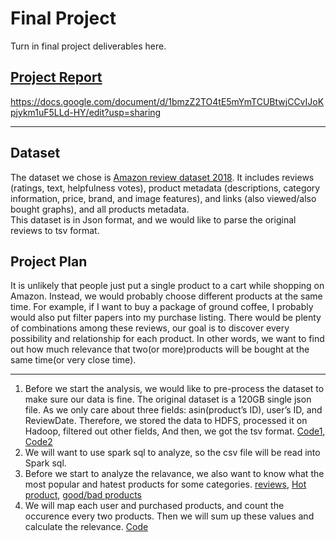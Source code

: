 # Final Project

Turn in final project deliverables here.

## [Project Report](https://docs.google.com/document/d/1bmzZ2TO4tE5mYmTCUBtwjCCvIJoKpjykm1uF5LLd-HY/edit?usp=sharing)
https://docs.google.com/document/d/1bmzZ2TO4tE5mYmTCUBtwjCCvIJoKpjykm1uF5LLd-HY/edit?usp=sharing

-----

## Dataset
The dataset we chose is [Amazon review dataset 2018](http://deepyeti.ucsd.edu/jianmo/amazon/index.html). It includes reviews (ratings, text, helpfulness votes), product metadata (descriptions, category information, price, brand, and image features), and links (also viewed/also bought graphs), and all products metadata.   
This dataset is in Json format, and we would like to parse the original reviews to tsv format.  


## Project Plan

It is unlikely that people just put a single product to a cart while shopping on Amazon.
Instead, we would probably choose different products at the same time. For example, if I want to buy
a package of ground coffee, I probably would also put filter papers into my purchase listing. There
would be plenty of combinations among these reviews, our goal is to discover every possibility and
relationship for each product. In other words, we want to find out how much relevance that 
two(or more)products will be bought at the same time(or very close time).

----
1. Before we start the analysis, we would like to pre-process the dataset to make sure our data is fine.
The original dataset is a 120GB single json file. As we only care about three fields: asin(product’s ID),
user’s ID, and ReviewDate. Therefore, we stored the data to HDFS, processed it on Hadoop, filtered out other fields, And then, we got the tsv format.  [Code1](https://github.com/usf-cs677-fa20/P4-jerry-jiachen-p4/blob/main/data_transform.ipynb), [Code2](https://github.com/usf-cs677-fa20/P4-jerry-jiachen-p4/blob/main/amazon_data_parser.ipynb)  
2. We will want to use spark sql to analyze, so the csv file will be read into Spark sql. 
3. Before we start to analyze the relavance, we also want to know what the most popular and hatest products for some categories. [reviews](https://github.com/usf-cs677-fa20/P4-jerry-jiachen-p4/blob/main/task3_top_review.ipynb), [Hot product](https://github.com/usf-cs677-fa20/P4-jerry-jiachen-p4/blob/main/task3_hot_product_average_score.ipynb), [good/bad products](https://github.com/usf-cs677-fa20/P4-jerry-jiachen-p4/blob/main/task3_good_bad_hot_products.ipynb)
4. We will map each user and purchased products, and count the occurence every two products. Then we will sum up these values and calculate the relevance. [Code](https://github.com/usf-cs677-fa20/P4-jerry-jiachen-p4/blob/main/products_relationship.ipynb)


